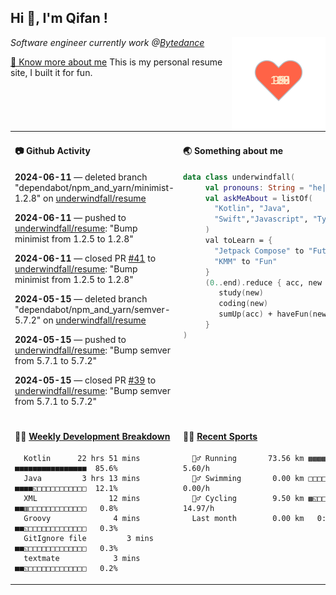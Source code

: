  <h2> Hi 👋, I'm Qifan ! </h2>
 <a href="https://github.com/underwindfall/iBeats"><img align="right" width="150px" src="https://raw.githubusercontent.com/underwindfall/iBeats/main/files/heart.svg"/></a>
 <p><em>Software engineer currently work @<a href="https://www.bytedance.com/en/">Bytedance</a></em></p>
 <p><a href="https://qifanyang.com/resume" target="_blank"> 🔭 Know more about me</a> This is my personal resume site, I built it for fun.</p>
 <table width="960px"><tr><td valign="top" width="50%">

  #### 📷 Github Activity
  <!-- githubActivity starts -->
**2024-06-11** — deleted branch "dependabot/npm_and_yarn/minimist-1.2.8" on [underwindfall/resume](https://api.github.com/repos/underwindfall/resume)

**2024-06-11** — pushed to [underwindfall/resume](https://api.github.com/repos/underwindfall/resume): "Bump minimist from 1.2.5 to 1.2.8"

**2024-06-11** — closed PR [#41](https://api.github.com/repos/underwindfall/resume/pulls/41) to [underwindfall/resume](https://api.github.com/repos/underwindfall/resume): "Bump minimist from 1.2.5 to 1.2.8"

**2024-05-15** — deleted branch "dependabot/npm_and_yarn/semver-5.7.2" on [underwindfall/resume](https://api.github.com/repos/underwindfall/resume)

**2024-05-15** — pushed to [underwindfall/resume](https://api.github.com/repos/underwindfall/resume): "Bump semver from 5.7.1 to 5.7.2"

**2024-05-15** — closed PR [#39](https://api.github.com/repos/underwindfall/resume/pulls/39) to [underwindfall/resume](https://api.github.com/repos/underwindfall/resume): "Bump semver from 5.7.1 to 5.7.2"
  <!-- githubActivity ends -->
  </td><td valign="top" width="50%">

  #### 🌏 Something about me
  <!-- profile starts -->
  ```kotlin
  data class underwindfall(
       val pronouns: String = "he|him",
       val askMeAbout = listOf(
         "Kotlin", "Java",
         "Swift","Javascript", "Typescript"
       )
       val toLearn = {
         "Jetpack Compose" to "Future",
         "KMM" to "Fun"
       }
       (0..end).reduce { acc, new ->
          study(new)
          coding(new)
          sumUp(acc) + haveFun(new)
       }
  )
  ```
  <!-- profile ends -->
  </td></tr><tr><td valign="top" width="50%">
  
  #### 🏊‍♂️ <a href="https://gist.github.com/underwindfall/377ee88ba1fabd1e93516e48ca9c61eb" target="_blank">Weekly Development Breakdown</a>
   <!-- codeTime starts -->
   ```text
     Kotlin      22 hrs 51 mins  ■■■■■■■■■■■■■■■■  85.6%
     Java         3 hrs 13 mins  ■■■■◱□□□□□□□□□□□  12.1%
     XML                12 mins  ■■▥□□□□□□□□□□□□□   0.8%
     Groovy              4 mins  ■■◱□□□□□□□□□□□□□   0.3%
     GitIgnore file         3 mins  ■■◱□□□□□□□□□□□□□   0.3%
     textmate            3 mins  ■■◱□□□□□□□□□□□□□   0.2%
   ```
   <!-- codeTime starts -->
   </td>
   <td valign="top" width="50%">

   #### 🤾‍♂️ <a href="https://gist.github.com/underwindfall/76198d6f6918f9f94d022c8ad881f98b" target="_blank">Recent Sports</a>

   <!-- Sports starts -->
   ```text
     ‍🏃‍♂️ Running       73.56 km ▩▩▩▩▩▩▩▩▩▩▨□  5.60/h
     🏊‍♂️ Swimming       0.00 km □□□□□□□□□□□□  0.00/h
     🚴‍♂️ Cycling        9.50 km ▩◱□□□□□□□□□□ 14.97/h
     Last month        0.00 km   0:0h
   ```
   <!-- Sports ends -->
   </td></tr></table>
